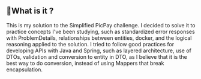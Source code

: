 ## 📍What is it ?
This is my solution to the Simplified PicPay challenge. I decided to solve it to practice concepts I've been studying, such as standardized error responses with ProblemDetails, relationships between entities, docker, and the logical reasoning applied to the solution.
I tried to follow good practices for developing APIs with Java and Spring, such as layered architecture, use of DTOs, validation and conversion to entity in DTO, as I believe that it is the best way to do conversion, instead of using Mappers that break encapsulation.
